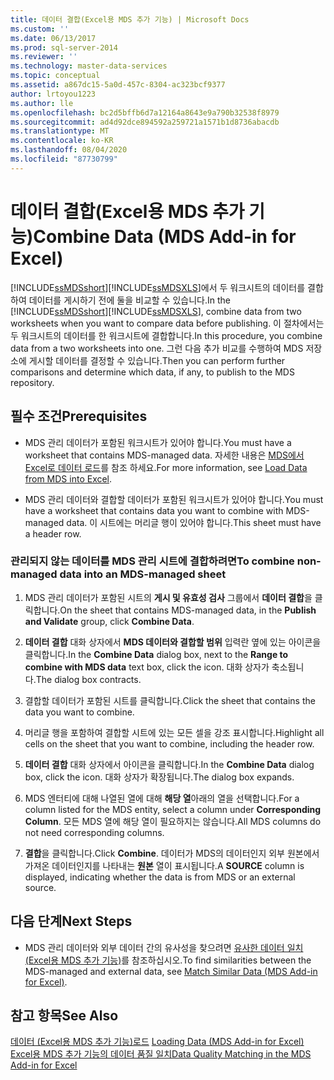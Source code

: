 ```yaml
---
title: 데이터 결합(Excel용 MDS 추가 기능) | Microsoft Docs
ms.custom: ''
ms.date: 06/13/2017
ms.prod: sql-server-2014
ms.reviewer: ''
ms.technology: master-data-services
ms.topic: conceptual
ms.assetid: a867dc15-5a0d-457c-8304-ac323bcf9377
author: lrtoyou1223
ms.author: lle
ms.openlocfilehash: bc2d5bffb6d7a12164a8643e9a790b32538f8979
ms.sourcegitcommit: ad4d92dce894592a259721a1571b1d8736abacdb
ms.translationtype: MT
ms.contentlocale: ko-KR
ms.lasthandoff: 08/04/2020
ms.locfileid: "87730799"
---
```

# <a name="combine-data-mds-add-in-for-excel"></a><span data-ttu-id="a4ef6-102">데이터 결합(Excel용 MDS 추가 기능)</span><span class="sxs-lookup"><span data-stu-id="a4ef6-102">Combine Data (MDS Add-in for Excel)</span></span>
  <span data-ttu-id="a4ef6-103">[!INCLUDE[ssMDSshort](../../includes/ssmdsshort-md.md)][!INCLUDE[ssMDSXLS](../../includes/ssmdsxls-md.md)]에서 두 워크시트의 데이터를 결합하여 데이터를 게시하기 전에 둘을 비교할 수 있습니다.</span><span class="sxs-lookup"><span data-stu-id="a4ef6-103">In the [!INCLUDE[ssMDSshort](../../includes/ssmdsshort-md.md)][!INCLUDE[ssMDSXLS](../../includes/ssmdsxls-md.md)], combine data from two worksheets when you want to compare data before publishing.</span></span> <span data-ttu-id="a4ef6-104">이 절차에서는 두 워크시트의 데이터를 한 워크시트에 결합합니다.</span><span class="sxs-lookup"><span data-stu-id="a4ef6-104">In this procedure, you combine data from a two worksheets into one.</span></span> <span data-ttu-id="a4ef6-105">그런 다음 추가 비교를 수행하여 MDS 저장소에 게시할 데이터를 결정할 수 있습니다.</span><span class="sxs-lookup"><span data-stu-id="a4ef6-105">Then you can perform further comparisons and determine which data, if any, to publish to the MDS repository.</span></span>  
  
## <a name="prerequisites"></a><span data-ttu-id="a4ef6-106">필수 조건</span><span class="sxs-lookup"><span data-stu-id="a4ef6-106">Prerequisites</span></span>  
  
-   <span data-ttu-id="a4ef6-107">MDS 관리 데이터가 포함된 워크시트가 있어야 합니다.</span><span class="sxs-lookup"><span data-stu-id="a4ef6-107">You must have a worksheet that contains MDS-managed data.</span></span> <span data-ttu-id="a4ef6-108">자세한 내용은 [MDS에서 Excel로 데이터 로드](export-data-to-excel-from-master-data-services.md)를 참조 하세요.</span><span class="sxs-lookup"><span data-stu-id="a4ef6-108">For more information, see [Load Data from MDS into Excel](export-data-to-excel-from-master-data-services.md).</span></span>  
  
-   <span data-ttu-id="a4ef6-109">MDS 관리 데이터와 결합할 데이터가 포함된 워크시트가 있어야 합니다.</span><span class="sxs-lookup"><span data-stu-id="a4ef6-109">You must have a worksheet that contains data you want to combine with MDS-managed data.</span></span> <span data-ttu-id="a4ef6-110">이 시트에는 머리글 행이 있어야 합니다.</span><span class="sxs-lookup"><span data-stu-id="a4ef6-110">This sheet must have a header row.</span></span>  
  
### <a name="to-combine-non-managed-data-into-an-mds-managed-sheet"></a><span data-ttu-id="a4ef6-111">관리되지 않는 데이터를 MDS 관리 시트에 결합하려면</span><span class="sxs-lookup"><span data-stu-id="a4ef6-111">To combine non-managed data into an MDS-managed sheet</span></span>  
  
1.  <span data-ttu-id="a4ef6-112">MDS 관리 데이터가 포함된 시트의 **게시 및 유효성 검사** 그룹에서 **데이터 결합**을 클릭합니다.</span><span class="sxs-lookup"><span data-stu-id="a4ef6-112">On the sheet that contains MDS-managed data, in the **Publish and Validate** group, click **Combine Data**.</span></span>  
  
2.  <span data-ttu-id="a4ef6-113">**데이터 결합** 대화 상자에서 **MDS 데이터와 결합할 범위** 입력란 옆에 있는 아이콘을 클릭합니다.</span><span class="sxs-lookup"><span data-stu-id="a4ef6-113">In the **Combine Data** dialog box, next to the **Range to combine with MDS data** text box, click the icon.</span></span> <span data-ttu-id="a4ef6-114">대화 상자가 축소됩니다.</span><span class="sxs-lookup"><span data-stu-id="a4ef6-114">The dialog box contracts.</span></span>  
  
3.  <span data-ttu-id="a4ef6-115">결합할 데이터가 포함된 시트를 클릭합니다.</span><span class="sxs-lookup"><span data-stu-id="a4ef6-115">Click the sheet that contains the data you want to combine.</span></span>  
  
4.  <span data-ttu-id="a4ef6-116">머리글 행을 포함하여 결합할 시트에 있는 모든 셀을 강조 표시합니다.</span><span class="sxs-lookup"><span data-stu-id="a4ef6-116">Highlight all cells on the sheet that you want to combine, including the header row.</span></span>  
  
5.  <span data-ttu-id="a4ef6-117">**데이터 결합** 대화 상자에서 아이콘을 클릭합니다.</span><span class="sxs-lookup"><span data-stu-id="a4ef6-117">In the **Combine Data** dialog box, click the icon.</span></span> <span data-ttu-id="a4ef6-118">대화 상자가 확장됩니다.</span><span class="sxs-lookup"><span data-stu-id="a4ef6-118">The dialog box expands.</span></span>  
  
6.  <span data-ttu-id="a4ef6-119">MDS 엔터티에 대해 나열된 열에 대해 **해당 열**아래의 열을 선택합니다.</span><span class="sxs-lookup"><span data-stu-id="a4ef6-119">For a column listed for the MDS entity, select a column under **Corresponding Column**.</span></span> <span data-ttu-id="a4ef6-120">모든 MDS 열에 해당 열이 필요하지는 않습니다.</span><span class="sxs-lookup"><span data-stu-id="a4ef6-120">All MDS columns do not need corresponding columns.</span></span>  
  
7.  <span data-ttu-id="a4ef6-121">**결합**을 클릭합니다.</span><span class="sxs-lookup"><span data-stu-id="a4ef6-121">Click **Combine**.</span></span> <span data-ttu-id="a4ef6-122">데이터가 MDS의 데이터인지 외부 원본에서 가져온 데이터인지를 나타내는 **원본** 열이 표시됩니다.</span><span class="sxs-lookup"><span data-stu-id="a4ef6-122">A **SOURCE** column is displayed, indicating whether the data is from MDS or an external source.</span></span>  
  
## <a name="next-steps"></a><span data-ttu-id="a4ef6-123">다음 단계</span><span class="sxs-lookup"><span data-stu-id="a4ef6-123">Next Steps</span></span>  
  
-   <span data-ttu-id="a4ef6-124">MDS 관리 데이터와 외부 데이터 간의 유사성을 찾으려면 [유사한 데이터 일치&#40;Excel용 MDS 추가 기능&#41;](match-similar-data-mds-add-in-for-excel.md)를 참조하십시오.</span><span class="sxs-lookup"><span data-stu-id="a4ef6-124">To find similarities between the MDS-managed and external data, see [Match Similar Data &#40;MDS Add-in for Excel&#41;](match-similar-data-mds-add-in-for-excel.md).</span></span>  
  
## <a name="see-also"></a><span data-ttu-id="a4ef6-125">참고 항목</span><span class="sxs-lookup"><span data-stu-id="a4ef6-125">See Also</span></span>  
 <span data-ttu-id="a4ef6-126">[데이터 &#40;Excel용 MDS 추가 기능&#41;로드](overview-exporting-data-to-excel-mds-add-in-for-excel.md) </span><span class="sxs-lookup"><span data-stu-id="a4ef6-126">[Loading Data &#40;MDS Add-in for Excel&#41;](overview-exporting-data-to-excel-mds-add-in-for-excel.md) </span></span>  
 [<span data-ttu-id="a4ef6-127">Excel용 MDS 추가 기능의 데이터 품질 일치</span><span class="sxs-lookup"><span data-stu-id="a4ef6-127">Data Quality Matching in the MDS Add-in for Excel</span></span>](data-quality-matching-in-the-mds-add-in-for-excel.md)  
  
  
